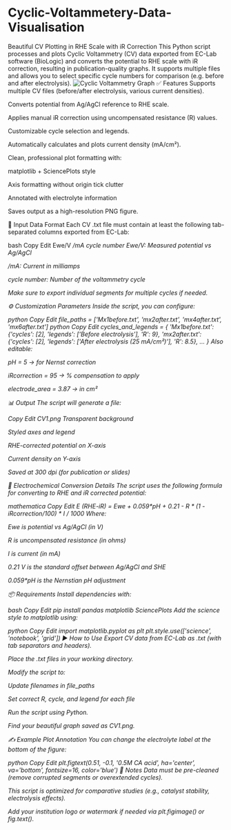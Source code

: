 # Cyclic-Voltammetery-Data-Visualisation
Beautiful CV Plotting in RHE Scale with iR Correction
This Python script processes and plots Cyclic Voltammetry (CV) data exported from EC-Lab software (BioLogic) and converts the potential to RHE scale with iR correction, resulting in publication-quality graphs. It supports multiple files and allows you to select specific cycle numbers for comparison (e.g. before and after electrolysis).
![Cyclic Voltammetry Graph](CV1.png)
✅ Features
Supports multiple CV files (before/after electrolysis, various current densities).

Converts potential from Ag/AgCl reference to RHE scale.

Applies manual iR correction using uncompensated resistance (R) values.

Customizable cycle selection and legends.

Automatically calculates and plots current density (mA/cm²).

Clean, professional plot formatting with:

matplotlib + SciencePlots style

Axis formatting without origin tick clutter

Annotated with electrolyte information

Saves output as a high-resolution PNG figure.

📁 Input Data Format
Each CV .txt file must contain at least the following tab-separated columns exported from EC-Lab:

bash
Copy
Edit
Ewe/V    <I>/mA    cycle number
Ewe/V: Measured potential vs Ag/AgCl

<I>/mA: Current in milliamps

cycle number: Number of the voltammetry cycle

Make sure to export individual segments for multiple cycles if needed.

⚙️ Customization Parameters
Inside the script, you can configure:

python
Copy
Edit
file_paths = ['Mx1before.txt', 'mx2after.txt', 'mx4after.txt', 'mx6after.txt']
python
Copy
Edit
cycles_and_legends = {
    'Mx1before.txt': {'cycles': [2], 'legends': ['Before electrolysis'], 'R': 9},
    'mx2after.txt':  {'cycles': [2], 'legends': ['After electrolysis (25 mA/cm²)'], 'R': 8.5},
    ...
}
Also editable:

pH = 5 → for Nernst correction

iRcorrection = 95 → % compensation to apply

electrode_area = 3.87 → in cm²

📊 Output
The script will generate a file:

Copy
Edit
CV1.png
Transparent background

Styled axes and legend

RHE-corrected potential on X-axis

Current density on Y-axis

Saved at 300 dpi (for publication or slides)

🧮 Electrochemical Conversion Details
The script uses the following formula for converting to RHE and iR corrected potential:

mathematica
Copy
Edit
E (RHE-iR) = Ewe + 0.059*pH + 0.21 - R * (1 - iRcorrection/100) * I / 1000
Where:

Ewe is potential vs Ag/AgCl (in V)

R is uncompensated resistance (in ohms)

I is current (in mA)

0.21 V is the standard offset between Ag/AgCl and SHE

0.059*pH is the Nernstian pH adjustment

📦 Requirements
Install dependencies with:

bash
Copy
Edit
pip install pandas matplotlib SciencePlots
Add the science style to matplotlib using:

python
Copy
Edit
import matplotlib.pyplot as plt
plt.style.use(['science', 'notebook', 'grid'])
▶️ How to Use
Export CV data from EC-Lab as .txt (with tab separators and headers).

Place the .txt files in your working directory.

Modify the script to:

Update filenames in file_paths

Set correct R, cycle, and legend for each file

Run the script using Python.

Find your beautiful graph saved as CV1.png.

✍️ Example Plot Annotation
You can change the electrolyte label at the bottom of the figure:

python
Copy
Edit
plt.figtext(0.51, -0.1, '0.5M CA acid', ha='center', va='bottom', fontsize=16, color='blue')
📌 Notes
Data must be pre-cleaned (remove corrupted segments or overextended cycles).

This script is optimized for comparative studies (e.g., catalyst stability, electrolysis effects).

Add your institution logo or watermark if needed via plt.figimage() or fig.text().

